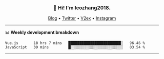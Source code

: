 <h3 align="center">👋 Hi! I'm leozhang2018.</h3>
<p align="center">
  <a href="https://code.leozhang2018.me">Blog</a> •
  <a href="https://twitter.com/leozhang2018">Twitter</a> •
  <a href="https://www.v2ex.com/member/leozhang">V2ex</a> •
  <a href="https://www.instagram.com/leozhanghere">Instagram</a>
</p>

-------

📊 **Weekly development breakdown**
<!--START_SECTION:waka-->
```text
Vue.js       18 hrs 7 mins   ████████████████████████░   96.46 % 
JavaScript   39 mins         █░░░░░░░░░░░░░░░░░░░░░░░░   03.54 % 
```
<!--END_SECTION:waka-->
-------
